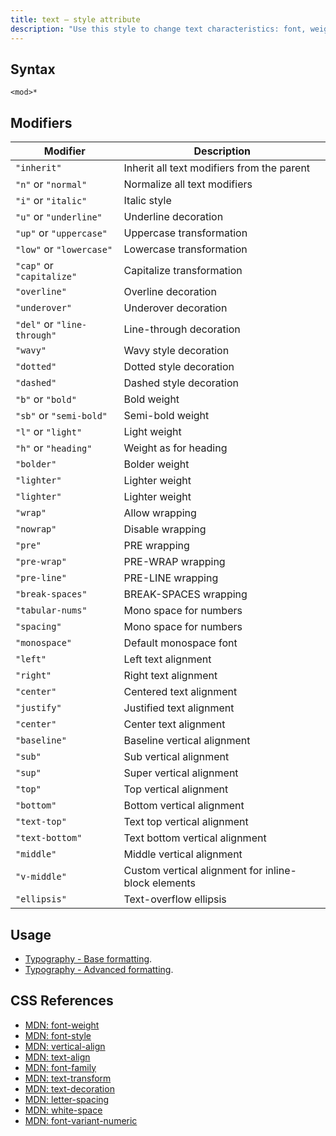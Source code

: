 ```yaml
---
title: text – style attribute
description: "Use this style to change text characteristics: font, weight, style, decoration, transform, vertical and horizontal alignment, and more."
---
```


## Syntax

```
<mod>*
```

## Modifiers

|Modifier|Description|
|----|----|
|`"inherit"`|Inherit all text modifiers from the parent|
|`"n"` or `"normal"`|Normalize all text modifiers|
|`"i"` or `"italic"`|Italic style|
|`"u"` or `"underline"`|Underline decoration|
|`"up"` or `"uppercase"`|Uppercase transformation|
|`"low"` or `"lowercase"`|Lowercase transformation|
|`"cap"` or `"capitalize"`|Capitalize transformation|
|`"overline"`|Overline decoration|
|`"underover"`|Underover decoration|
|`"del"` or `"line-through"`|Line-through decoration|
|`"wavy"`|Wavy style decoration|
|`"dotted"`|Dotted style decoration|
|`"dashed"`|Dashed style decoration|
|`"b"` or `"bold"`|Bold weight|
|`"sb"` or `"semi-bold"`|Semi-bold weight|
|`"l"` or `"light"`|Light weight|
|`"h"` or `"heading"`|Weight as for heading|
|`"bolder"`|Bolder weight|
|`"lighter"`|Lighter weight|
|`"lighter"`|Lighter weight|
|`"wrap"`|Allow wrapping|
|`"nowrap"`|Disable wrapping|
|`"pre"`|PRE wrapping|
|`"pre-wrap"`|PRE-WRAP wrapping|
|`"pre-line"`|PRE-LINE wrapping|
|`"break-spaces"`|BREAK-SPACES wrapping|
|`"tabular-nums"`|Mono space for numbers|
|`"spacing"`|Mono space for numbers|
|`"monospace"`|Default monospace font|
|`"left"`|Left text alignment|
|`"right"`|Right text alignment|
|`"center"`|Centered text alignment|
|`"justify"`|Justified text alignment|
|`"center"`|Center text alignment|
|`"baseline"`|Baseline vertical alignment|
|`"sub"`|Sub vertical alignment|
|`"sup"`|Super vertical alignment|
|`"top"`|Top vertical alignment|
|`"bottom"`|Bottom vertical alignment|
|`"text-top"`|Text top vertical alignment|
|`"text-bottom"`|Text bottom vertical alignment|
|`"middle"`|Middle vertical alignment|
|`"v-middle"`|Custom vertical alignment for inline-block elements|
|`"ellipsis"`|Text-overflow ellipsis|

## Usage

* [Typography - Base formatting](../../storybook/typography/base-formatting.md).
* [Typography - Advanced formatting](../../storybook/typography/advanced-formatting.md).

## CSS References

* [MDN: font-weight](!https://developer.mozilla.org/en-US/docs/Web/CSS/font-weight)
* [MDN: font-style](!https://developer.mozilla.org/en-US/docs/Web/CSS/font-style)
* [MDN: vertical-align](!https://developer.mozilla.org/en-US/docs/Web/CSS/vertical-align)
* [MDN: text-align](!https://developer.mozilla.org/en-US/docs/Web/CSS/text-align)
* [MDN: font-family](!https://developer.mozilla.org/en-US/docs/Web/CSS/font-family)
* [MDN: text-transform](!https://developer.mozilla.org/en-US/docs/Web/CSS/text-transform)
* [MDN: text-decoration](!https://developer.mozilla.org/en-US/docs/Web/CSS/text-decoration)
* [MDN: letter-spacing](!https://developer.mozilla.org/en-US/docs/Web/CSS/letter-spacing)
* [MDN: white-space](!https://developer.mozilla.org/en-US/docs/Web/CSS/white-space)
* [MDN: font-variant-numeric](!https://developer.mozilla.org/en-US/docs/Web/CSS/font-variant-numeric)
